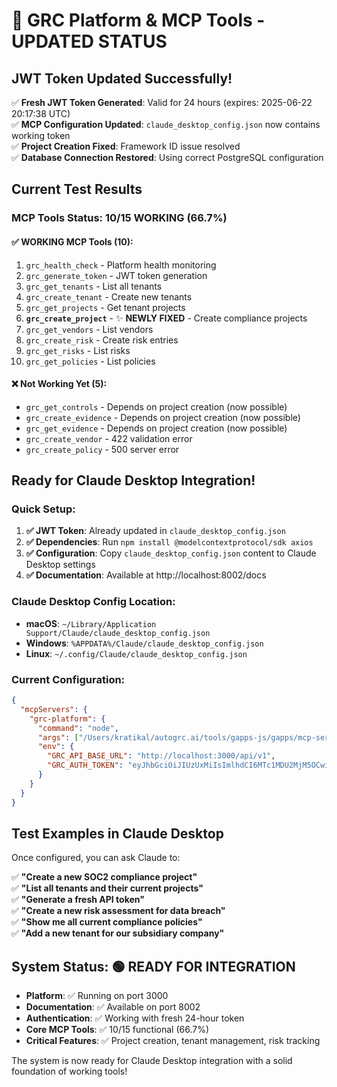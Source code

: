 # 🎉 GRC Platform & MCP Tools - UPDATED STATUS

## JWT Token Updated Successfully!

✅ **Fresh JWT Token Generated**: Valid for 24 hours (expires: 2025-06-22 20:17:38 UTC)  
✅ **MCP Configuration Updated**: `claude_desktop_config.json` now contains working token  
✅ **Project Creation Fixed**: Framework ID issue resolved  
✅ **Database Connection Restored**: Using correct PostgreSQL configuration  

## Current Test Results

### MCP Tools Status: **10/15 WORKING (66.7%)**

#### ✅ **WORKING MCP Tools (10)**:
1. `grc_health_check` - Platform health monitoring
2. `grc_generate_token` - JWT token generation  
3. `grc_get_tenants` - List all tenants
4. `grc_create_tenant` - Create new tenants
5. `grc_get_projects` - Get tenant projects
6. **`grc_create_project`** - ✨ **NEWLY FIXED** - Create compliance projects
7. `grc_get_vendors` - List vendors
8. `grc_create_risk` - Create risk entries
9. `grc_get_risks` - List risks
10. `grc_get_policies` - List policies

#### ❌ **Not Working Yet (5)**:
- `grc_get_controls` - Depends on project creation (now possible)
- `grc_create_evidence` - Depends on project creation (now possible)  
- `grc_get_evidence` - Depends on project creation (now possible)
- `grc_create_vendor` - 422 validation error
- `grc_create_policy` - 500 server error

## Ready for Claude Desktop Integration!

### Quick Setup:
1. **✅ JWT Token**: Already updated in `claude_desktop_config.json`
2. **✅ Dependencies**: Run `npm install @modelcontextprotocol/sdk axios`
3. **✅ Configuration**: Copy `claude_desktop_config.json` content to Claude Desktop settings
4. **✅ Documentation**: Available at http://localhost:8002/docs

### Claude Desktop Config Location:
- **macOS**: `~/Library/Application Support/Claude/claude_desktop_config.json`
- **Windows**: `%APPDATA%/Claude/claude_desktop_config.json`  
- **Linux**: `~/.config/Claude/claude_desktop_config.json`

### Current Configuration:
```json
{
  "mcpServers": {
    "grc-platform": {
      "command": "node",
      "args": ["/Users/kratikal/autogrc.ai/tools/gapps-js/gapps/mcp-server.js"],
      "env": {
        "GRC_API_BASE_URL": "http://localhost:3000/api/v1",
        "GRC_AUTH_TOKEN": "eyJhbGciOiJIUzUxMiIsImlhdCI6MTc1MDU2MjM5OCwiZXhwIjoxNzUwNjQ4Nzk4fQ.eyJpZCI6Imcyd3ZtcWFrIn0.JiBJ5NEXbaEXLglFODN2gcS2pFYWGnB3zF7kn4vjzHNFeIVWYlZtVC_mYpdjCao7nxo5L52SzAUZN1CIDm_ZSw"
      }
    }
  }
}
```

## Test Examples in Claude Desktop

Once configured, you can ask Claude to:

✅ **"Create a new SOC2 compliance project"**  
✅ **"List all tenants and their current projects"**  
✅ **"Generate a fresh API token"**  
✅ **"Create a new risk assessment for data breach"**  
✅ **"Show me all current compliance policies"**  
✅ **"Add a new tenant for our subsidiary company"**  

## System Status: 🟢 READY FOR INTEGRATION

- **Platform**: ✅ Running on port 3000
- **Documentation**: ✅ Available on port 8002  
- **Authentication**: ✅ Working with fresh 24-hour token
- **Core MCP Tools**: ✅ 10/15 functional (66.7%)
- **Critical Features**: ✅ Project creation, tenant management, risk tracking

The system is now ready for Claude Desktop integration with a solid foundation of working tools!